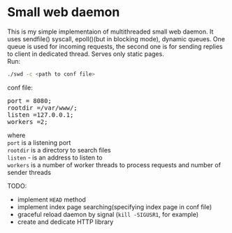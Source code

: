 # Small web daemon

This is my simple implementaion of multithreaded small web daemon. It uses sendfile() syscall, epoll()(but in blocking mode), dynamic queues.
One queue is used for incoming requests, the second one is for sending replies to client in dedicated thread. Serves only static pages.</br>
Run:
```bash
./swd -c <path to conf file>
```

conf file:
<pre>
port = 8080;
rootdir =/var/www/;
listen =127.0.0.1;
workers =2;
</pre>
where</br>
```port``` is a listening port</br>
```rootdir``` is a directory to search files</br>
```listen``` - is an address to listen to</br>
```workers``` is a number of worker threads to process requests and number of sender threads</br>

TODO:
* implement ```HEAD``` method
* implement index page searching(specifying index page in conf file)
* graceful reload daemon by signal (```kill -SIGUSR1```, for example)
* create and dedicate HTTP library
